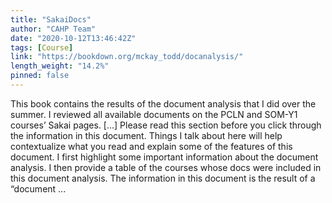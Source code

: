 ```yaml
---
title: "SakaiDocs"
author: "CAHP Team"
date: "2020-10-12T13:46:42Z"
tags: [Course]
link: "https://bookdown.org/mckay_todd/docanalysis/"
length_weight: "14.2%"
pinned: false
---
```


This book contains the results of the document analysis that I did over the summer. I reviewed all available documents on the PCLN and SOM-Y1 courses’ Sakai pages. [...] Please read this section before you click through the information in this
document. Things I talk about here will help contextualize what you read and
explain some of the features of this document. I first highlight some important
information about the document analysis. I then provide a table of the courses
whose docs were included in this document analysis. The information in this document is the result of a “document ...
